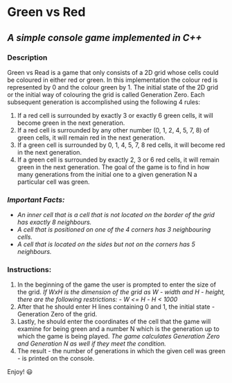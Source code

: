 # Green vs Red 
## _A simple console game implemented in C++_

### Description
Green vs Read is a game that only consists of a 2D grid whose cells could be coloured in either red or green.
In this implementation the colour red is represented by 0 and the colour green by 1. 
The initial state of the 2D grid or the initial way of colouring the grid is called Generation Zero.
Each subsequent generation is accomplished using the following 4 rules:
1. If a red cell is surrounded by exactly 3 or exactly 6 green cells, it will become green in the next generation.
2. If a red cell is surrounded by any other number (0, 1, 2, 4, 5, 7, 8) of green cells, it will remain red in the
next generation.
3. If a green cell is surrounded by 0, 1, 4, 5, 7, 8 red cells, it will become red in the next generation.
2. If a green cell is surrounded by exactly 2, 3 or 6 red cells, it will remain green in the
next generation.
The goal of the game is to find in how many generations from the initial one to a given generation N a particular cell was green. 

### _**Important Facts:**_
* _An inner cell that is a cell that is not located on the border of the grid has exactly 8 neighbours._
* _A cell that is positioned on one of the 4 corners has 3 neighbouring cells._
* _A cell that is located on the sides but not on the corners has 5 neighbours._

### Instructions:
1. In the beginning of the game the user is prompted to enter the size of the grid. 
*If WxH is the dimension of the grid as W - width and H - height, there are the following restrictions:*
*- W <= H*
*- H < 1000*
2. After that he should enter H lines containing 0 and 1, the initial state - Generation Zero of the grid. 
3. Lastly, he should enter the coordinates of the cell that the game will examine for being green and a number N which 
is the generation up to which the game is being played.
*The game calculates Generation Zero and Generation N as well if they meet the condition.*
4. The result - the number of generations in which the given cell was green - is printed on the console. 

Enjoy! :smiley: